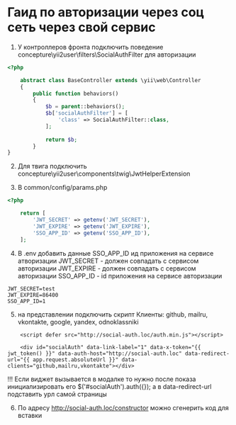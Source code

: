 # Гаид по авторизации через соц сеть через свой сервис

1. У контроллеров фронта подключить поведение 
  concepture\yii2user\filters\SocialAuthFilter для авторизации

```php
<?php

    abstract class BaseController extends \yii\web\Controller
    {    
        public function behaviors()
        {
            $b = parent::behaviors();
            $b['socialAuthFilter'] = [
                'class' => SocialAuthFilter::class,
            ];
    
            return $b;
        }
}

```

2. Для твига подключить concepture\yii2user\components\twig\JwtHelperExtension

3. В common/config/params.php

```php
<?php

    return [
        'JWT_SECRET' => getenv('JWT_SECRET'),
        'JWT_EXPIRE' => getenv('JWT_EXPIRE'),
        'SSO_APP_ID' => getenv('SSO_APP_ID'),
    ];

```

4. В .env добавить данные SSO_APP_ID ид приложения на сервисе атворизации
 JWT_SECRET - должен совпадать с сервисом авторизации
 JWT_EXPIRE - должен совпадать с сервисом авторизации
 SSO_APP_ID - id приложения на сервисе авторизации
 
```
JWT_SECRET=test
JWT_EXPIRE=86400
SSO_APP_ID=1

```

5. на представлении подключить скрипт 
    Клиенты: github, mailru, vkontakte, google, yandex, odnoklassniki
```twig
    <script defer src="http://social-auth.loc/auth.min.js"></script>

    <div id="socialAuth" data-link-label="1" data-x-token="{{ jwt_token() }}" data-auth-host="http://social-auth.loc" data-redirect-url="{{ app.request.absoluteUrl }}" data-clients="github,mailru,vkontakte"></div>
```

!!! Если виджет вызывается в модалке то нужно после показа инициализировать его $('#socialAuth').auth({});
    а в data-redirect-url подставить урл самой страницы

6. По адресу http://social-auth.loc/constructor можно сгенерить код для вставки